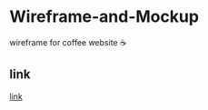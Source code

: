 # Wireframe-and-Mockup
wireframe for coffee website ☕
## link
[link](https://www.figma.com/design/Sf1pzO5ihyA74qGWOIdG6t/Coffee-Shop-Website?node-id=54-288&node-type=frame&t=bEWnLkpZJ66sOjqX-0)
